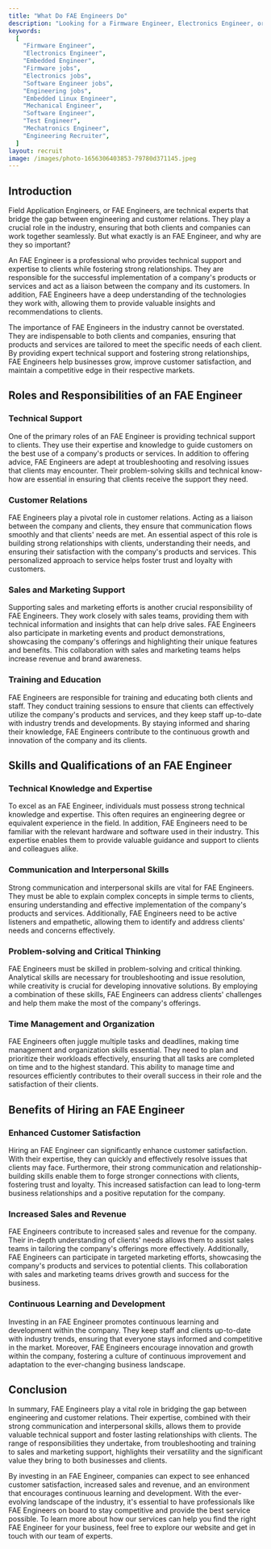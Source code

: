```yaml
---
title: "What Do FAE Engineers Do"
description: "Looking for a Firmware Engineer, Electronics Engineer, or Embedded Engineer?  We can help you find the best engineers for your business fast!. "
keywords:
  [
    "Firmware Engineer",
    "Electronics Engineer",
    "Embedded Engineer",
    "Firmware jobs",
    "Electronics jobs",
    "Software Engineer jobs",
    "Engineering jobs",
    "Embedded Linux Engineer",
    "Mechanical Engineer",
    "Software Engineer",
    "Test Engineer",
    "Mechatronics Engineer",
    "Engineering Recruiter",
  ]
layout: recruit
image: /images/photo-1656306403853-79780d371145.jpeg
---
```


## Introduction

Field Application Engineers, or FAE Engineers, are technical experts that bridge the gap between engineering and customer relations. They play a crucial role in the industry, ensuring that both clients and companies can work together seamlessly. But what exactly is an FAE Engineer, and why are they so important?

An FAE Engineer is a professional who provides technical support and expertise to clients while fostering strong relationships. They are responsible for the successful implementation of a company's products or services and act as a liaison between the company and its customers. In addition, FAE Engineers have a deep understanding of the technologies they work with, allowing them to provide valuable insights and recommendations to clients.

The importance of FAE Engineers in the industry cannot be overstated. They are indispensable to both clients and companies, ensuring that products and services are tailored to meet the specific needs of each client. By providing expert technical support and fostering strong relationships, FAE Engineers help businesses grow, improve customer satisfaction, and maintain a competitive edge in their respective markets.

## Roles and Responsibilities of an FAE Engineer

### Technical Support

One of the primary roles of an FAE Engineer is providing technical support to clients. They use their expertise and knowledge to guide customers on the best use of a company's products or services. In addition to offering advice, FAE Engineers are adept at troubleshooting and resolving issues that clients may encounter. Their problem-solving skills and technical know-how are essential in ensuring that clients receive the support they need.

### Customer Relations

FAE Engineers play a pivotal role in customer relations. Acting as a liaison between the company and clients, they ensure that communication flows smoothly and that clients' needs are met. An essential aspect of this role is building strong relationships with clients, understanding their needs, and ensuring their satisfaction with the company's products and services. This personalized approach to service helps foster trust and loyalty with customers.

### Sales and Marketing Support

Supporting sales and marketing efforts is another crucial responsibility of FAE Engineers. They work closely with sales teams, providing them with technical information and insights that can help drive sales. FAE Engineers also participate in marketing events and product demonstrations, showcasing the company's offerings and highlighting their unique features and benefits. This collaboration with sales and marketing teams helps increase revenue and brand awareness.

### Training and Education

FAE Engineers are responsible for training and educating both clients and staff. They conduct training sessions to ensure that clients can effectively utilize the company's products and services, and they keep staff up-to-date with industry trends and developments. By staying informed and sharing their knowledge, FAE Engineers contribute to the continuous growth and innovation of the company and its clients.

## Skills and Qualifications of an FAE Engineer

### Technical Knowledge and Expertise

To excel as an FAE Engineer, individuals must possess strong technical knowledge and expertise. This often requires an engineering degree or equivalent experience in the field. In addition, FAE Engineers need to be familiar with the relevant hardware and software used in their industry. This expertise enables them to provide valuable guidance and support to clients and colleagues alike.

### Communication and Interpersonal Skills

Strong communication and interpersonal skills are vital for FAE Engineers. They must be able to explain complex concepts in simple terms to clients, ensuring understanding and effective implementation of the company's products and services. Additionally, FAE Engineers need to be active listeners and empathetic, allowing them to identify and address clients' needs and concerns effectively.

### Problem-solving and Critical Thinking

FAE Engineers must be skilled in problem-solving and critical thinking. Analytical skills are necessary for troubleshooting and issue resolution, while creativity is crucial for developing innovative solutions. By employing a combination of these skills, FAE Engineers can address clients' challenges and help them make the most of the company's offerings.

### Time Management and Organization

FAE Engineers often juggle multiple tasks and deadlines, making time management and organization skills essential. They need to plan and prioritize their workloads effectively, ensuring that all tasks are completed on time and to the highest standard. This ability to manage time and resources efficiently contributes to their overall success in their role and the satisfaction of their clients.

## Benefits of Hiring an FAE Engineer

### Enhanced Customer Satisfaction

Hiring an FAE Engineer can significantly enhance customer satisfaction. With their expertise, they can quickly and effectively resolve issues that clients may face. Furthermore, their strong communication and relationship-building skills enable them to forge stronger connections with clients, fostering trust and loyalty. This increased satisfaction can lead to long-term business relationships and a positive reputation for the company.

### Increased Sales and Revenue

FAE Engineers contribute to increased sales and revenue for the company. Their in-depth understanding of clients' needs allows them to assist sales teams in tailoring the company's offerings more effectively. Additionally, FAE Engineers can participate in targeted marketing efforts, showcasing the company's products and services to potential clients. This collaboration with sales and marketing teams drives growth and success for the business.

### Continuous Learning and Development

Investing in an FAE Engineer promotes continuous learning and development within the company. They keep staff and clients up-to-date with industry trends, ensuring that everyone stays informed and competitive in the market. Moreover, FAE Engineers encourage innovation and growth within the company, fostering a culture of continuous improvement and adaptation to the ever-changing business landscape.

## Conclusion

In summary, FAE Engineers play a vital role in bridging the gap between engineering and customer relations. Their expertise, combined with their strong communication and interpersonal skills, allows them to provide valuable technical support and foster lasting relationships with clients. The range of responsibilities they undertake, from troubleshooting and training to sales and marketing support, highlights their versatility and the significant value they bring to both businesses and clients.

By investing in an FAE Engineer, companies can expect to see enhanced customer satisfaction, increased sales and revenue, and an environment that encourages continuous learning and development. With the ever-evolving landscape of the industry, it's essential to have professionals like FAE Engineers on board to stay competitive and provide the best service possible. To learn more about how our services can help you find the right FAE Engineer for your business, feel free to explore our website and get in touch with our team of experts.
